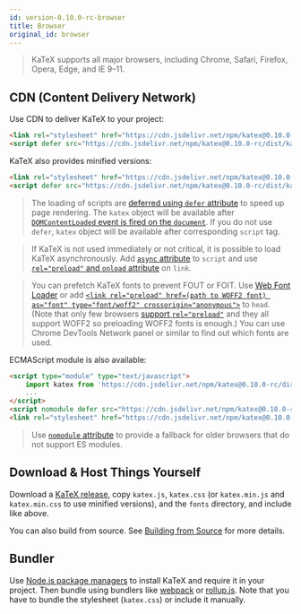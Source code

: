 ```yaml
---
id: version-0.10.0-rc-browser
title: Browser
original_id: browser
---
```

> KaTeX supports all major browsers, including Chrome, Safari, Firefox, Opera, Edge, and IE 9–11.

## CDN (Content Delivery Network)
Use CDN to deliver KaTeX to your project:

```html
<link rel="stylesheet" href="https://cdn.jsdelivr.net/npm/katex@0.10.0-rc/dist/katex.css" integrity="sha384-D+9gmBxUQogRLqvARvNLmA9hS2x//eK1FhVb9PiU86gmcrBrJAQT8okdJ4LMp2uv" crossorigin="anonymous">
<script defer src="https://cdn.jsdelivr.net/npm/katex@0.10.0-rc/dist/katex.js" integrity="sha384-pGuYA7LziPYUHteKzazOkOJoQ44gRzjqaTF/Ur7QKZq3E+x5ixdzP90jatypOMQ4" crossorigin="anonymous"></script>
```

KaTeX also provides minified versions:

```html
<link rel="stylesheet" href="https://cdn.jsdelivr.net/npm/katex@0.10.0-rc/dist/katex.min.css" integrity="sha384-JwmmMju6Z7M9jiY4RXeJLoNb3aown2QCC/cI7JPgmOLsn3n33pdwAj0Ml/CMMd1W" crossorigin="anonymous">
<script defer src="https://cdn.jsdelivr.net/npm/katex@0.10.0-rc/dist/katex.min.js" integrity="sha384-HfSid88/k05FhUa2Qk7I3hgXARcblhK5ec5QB5hA4LGHh5+oqtrwKN9Ad5Rb8iZQ" crossorigin="anonymous"></script>
```

> The loading of scripts are [deferred using `defer` attribute](https://developer.mozilla.org/en/HTML/Element/script#Attributes)
to speed up page rendering. The `katex` object will be available after
[`DOMContentLoaded` event is fired on the `document`](https://developer.mozilla.org/ko/docs/Web/Reference/Events/DOMContentLoaded).
If you do not use `defer`, `katex` object will be available after corresponding
`script` tag.

> If KaTeX is not used immediately or not critical, it is possible to load KaTeX
asynchronously. Add [`async` attribute](https://developer.mozilla.org/en/HTML/Element/script#Attributes)
to `script` and use [`rel="preload"` and `onload` attribute](https://github.com/filamentgroup/loadCSS)
on `link`.

> You can prefetch KaTeX fonts to prevent FOUT or FOIT. Use [Web Font Loader](https://github.com/typekit/webfontloader)
or add [`<link rel="preload" href=(path to WOFF2 font) as="font" type="font/woff2" crossorigin="anonymous">`](https://developer.mozilla.org/en-US/docs/Web/HTML/Preloading_content)
to `head`. (Note that only few browsers [support `rel="preload"`](https://caniuse.com/#feat=link-rel-preload)
and they all support WOFF2 so preloading WOFF2 fonts is enough.) You can use
Chrome DevTools Network panel or similar to find out which fonts are used.

ECMAScript module is also available:

```html
<script type="module" type="text/javascript">
    import katex from 'https://cdn.jsdelivr.net/npm/katex@0.10.0-rc/dist/katex.mjs';
    ...
</script>
<script nomodule defer src="https://cdn.jsdelivr.net/npm/katex@0.10.0-rc/dist/katex.js" integrity="sha384-pGuYA7LziPYUHteKzazOkOJoQ44gRzjqaTF/Ur7QKZq3E+x5ixdzP90jatypOMQ4" crossorigin="anonymous"></script>
<link rel="stylesheet" href="https://cdn.jsdelivr.net/npm/katex@0.10.0-rc/dist/katex.css" integrity="sha384-JwmmMju6Z7M9jiY4RXeJLoNb3aown2QCC/cI7JPgmOLsn3n33pdwAj0Ml/CMMd1W" crossorigin="anonymous">
```

> Use [`nomodule` attribute](https://developer.mozilla.org/en/HTML/Element/script#Attributes)
to provide a fallback for older browsers that do not support ES modules.

## Download & Host Things Yourself
Download a [KaTeX release](https://github.com/Khan/KaTeX/releases),
copy `katex.js`, `katex.css`
(or `katex.min.js` and `katex.min.css` to use minified versions),
and the `fonts` directory, and include like above.

You can also build from source. See [Building from Source](node.md#building-from-source)
for more details.

## Bundler
Use [Node.js package managers](node.md) to install KaTeX and require it in your
project. Then bundle using bundlers like [webpack](https://webpack.js.org/) or
[rollup.js](https://rollupjs.org/). Note that you have to bundle the stylesheet
(`katex.css`) or include it manually.
